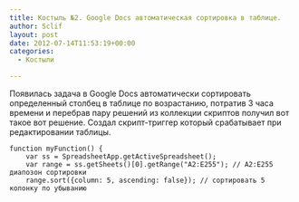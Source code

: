 ```yaml
---
title: Костыль №2. Google Docs автоматическая сортировка в таблице.
author: Sclif
layout: post
date: 2012-07-14T11:53:19+00:00
categories:
  - Костыли

---
```

Появилась задача в Google Docs автоматически сортировать определенный столбец в таблице по возрастанию, потратив 3 часа времени и перебрав пару решений из коллекции скриптов получил вот такое вот решение. Создал скрипт-триггер который срабатывает при редактировании таблицы.

```
function myFunction() {
    var ss = SpreadsheetApp.getActiveSpreadsheet();
    var range = ss.getSheets()[0].getRange("A2:E255"); // A2:E255 диапозон сортировки
    range.sort({column: 5, ascending: false}); // сортировать 5 колонку по убыванию
```